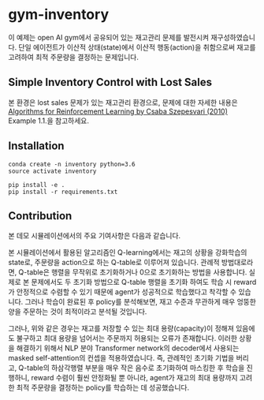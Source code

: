 # gym-inventory

이 예제는 open AI gym에서 공유되어 있는 재고관리 문제를 발전시켜 재구성하였습니다. 단일 에이전트가 이산적 상태(state)에서 이산적 행동(action)을 취함으로써 재고를 고려하여 최적 주문량을 결정하는 문제입니다.

## Simple Inventory Control with Lost Sales

본 환경은 lost sales 문제가 있는 재고관리 환경으로, 문제에 대한 자세한 내용은 [Algorithms for Reinforcement Learning by Csaba Szepesvari (2010)](https://sites.ualberta.ca/~szepesva/RLBook.html) Example 1.1.을 참고하세요.


## Installation

```
conda create -n inventory python=3.6
source activate inventory

pip install -e .
pip install -r requirements.txt
```

## Contribution
본 데모 시뮬레이션에서의 주요 기여사항은 다음과 같습니다.

본 시뮬레이션에서 활용된 알고리즘인 Q-learning에서는 재고의 상황을 강화학습의 state로, 주문량을 action으로 하는 Q-table로 이루어져 있습니다. 관례적 방법대로라면, Q-table은 행렬을 무작위로 초기화하거나 0으로 초기화하는 방법을 사용합니다. 실제로 본 문제에서도 두 초기화 방법으로 Q-table 행렬을 초기화 하여도 학습 시 reward가 안정적으로 수렴할 수 있기 때문에 agent가 성공적으로 학습했다고 착각할 수 있습니다. 그러나 학습이 완료된 후 policy를 분석해보면, 재고 수준과 무관하게 매우 엉뚱한 양을 주문하는 것이 최적이라고 분석될 것입니다.

그러나, 위와 같은 경우는 재고를 저장할 수 있는 최대 용량(capacity)이 정해져 있음에도 불구하고 최대 용량을 넘어서는 주문까지 허용되는 오류가 존재합니다. 이러한 상황을 해결하기 위해서 NLP 분야 Transformer network의 decoder에서 사용되는 masked self-attention의 컨셉을 적용하였습니다. 즉, 관례적인 초기화 기법을 버리고, Q-table의 하삼각행렬 부분을 매우 작은 음수로 초기화하여 마스킹한 후 학습을 진행하니, reward 수렴이 훨씬 안정화될 뿐 아니라, agent가 재고의 최대 용량까지 고려한 최적 주문량을 결정하는 policy를 학습하는 데 성공했습니다.
